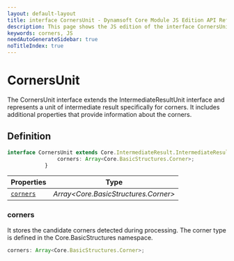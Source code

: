 ```yaml
---
layout: default-layout
title: interface CornersUnit - Dynamsoft Core Module JS Edition API Reference
description: This page shows the JS edition of the interface CornersUnit in Dynamsoft Core Module.
keywords: corners, JS
needAutoGenerateSidebar: true
noTitleIndex: true
---
```


# CornersUnit

The CornersUnit interface extends the IntermediateResultUnit interface and represents a unit of intermediate result specifically for corners. It includes additional properties that provide information about the corners.

## Definition

```ts
interface CornersUnit extends Core.IntermediateResult.IntermediateResultUnit {
                corners: Array<Core.BasicStructures.Corner>;
            }
```

| Properties              | Type |
|----------------------|-------------|
| [`corners`](#corners) | *Array<Core.BasicStructures.Corner>* |

### corners

It stores the candidate corners detected during processing. The corner type is defined in the Core.BasicStructures namespace.

```ts
corners: Array<Core.BasicStructures.Corner>;
```